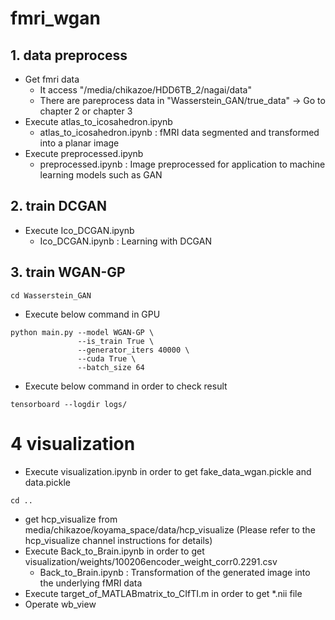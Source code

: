# fmri_wgan
## 1. data preprocess
- Get fmri data
  - It access "/media/chikazoe/HDD6TB_2/nagai/data"
  - There are pareprocess data in "Wasserstein_GAN/true_data" → Go to chapter 2 or chapter 3
- Execute atlas_to_icosahedron.ipynb
  - atlas_to_icosahedron.ipynb : fMRI data segmented and transformed into a planar image
- Execute preprocessed.ipynb
  - preprocessed.ipynb : Image preprocessed for application to machine learning models such as GAN
## 2. train DCGAN
- Execute Ico_DCGAN.ipynb
  - Ico_DCGAN.ipynb : Learning with DCGAN
## 3. train WGAN-GP
```
cd Wasserstein_GAN
```
- Execute below command in GPU
```
python main.py --model WGAN-GP \
               --is_train True \
               --generator_iters 40000 \
               --cuda True \
               --batch_size 64
```
- Execute below command in order to check result
```
tensorboard --logdir logs/
```
# 4 visualization
- Execute visualization.ipynb in order to get fake_data_wgan.pickle and data.pickle

```
cd ..
```
- get hcp_visualize from media/chikazoe/koyama_space/data/hcp_visualize (Please refer to the hcp_visualize channel instructions for details)
- Execute Back_to_Brain.ipynb in order to get visualization/weights/100206encoder_weight_corr0.2291.csv
  - Back_to_Brain.ipynb : Transformation of the generated image into the underlying fMRI data
- Execute target_of_MATLABmatrix_to_CIfTI.m in order to get *.nii file
- Operate wb_view
